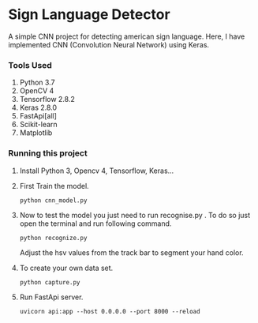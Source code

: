 # Sign Language Detector
A simple CNN project for detecting american sign language.
Here, I have implemented CNN (Convolution Neural Network) using Keras.

### Tools Used
1. Python 3.7
2. OpenCV 4
3. Tensorflow 2.8.2
4. Keras 2.8.0
5. FastApi[all]
6. Scikit-learn
7. Matplotlib

### Running this project
1. Install Python 3, Opencv 4, Tensorflow, Keras...
2. First Train the model.
    ```
    python cnn_model.py
    ```
2. Now to test the model you just need to run recognise.py . To do so just open the terminal and run following command.
    ```
    python recognize.py
    ```
    Adjust the hsv values from the track bar to segment your hand color.

3. To create your own data set.
    ```
    python capture.py
    ```
4. Run FastApi server.
    ```
    uvicorn api:app --host 0.0.0.0 --port 8000 --reload
    ```